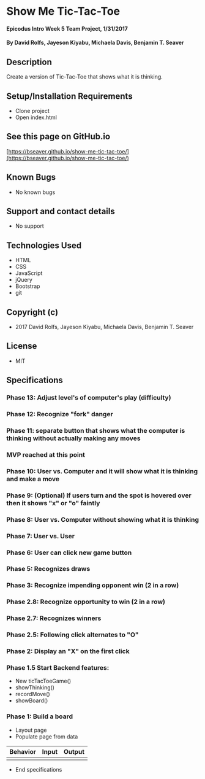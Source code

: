 # Show Me Tic-Tac-Toe

#### Epicodus Intro Week 5 Team Project, 1/31/2017

#### By David Rolfs, Jayeson Kiyabu, Michaela Davis, Benjamin T. Seaver

## Description

Create a version of Tic-Tac-Toe that shows what it is thinking.

## Setup/Installation Requirements
* Clone project
* Open index.html

## See this page on GitHub.io
[https://bseaver.github.io/show-me-tic-tac-toe/](https://bseaver.github.io/show-me-tic-tac-toe/)

## Known Bugs
* No known bugs

## Support and contact details
* No support

## Technologies Used
* HTML
* CSS
* JavaScript
* jQuery
* Bootstrap
* git

## Copyright (c)
* 2017 David Rolfs, Jayeson Kiyabu, Michaela Davis, Benjamin T. Seaver

## License
* MIT

## Specifications

### Phase 13: Adjust level's of computer's play (difficulty)
### Phase 12: Recognize "fork" danger
### Phase 11: separate button that shows what the computer is thinking without actually making any moves
### MVP reached at this point
### Phase 10: User vs. Computer and it will show what it is thinking and make a move
### Phase 9: (Optional) If users turn and the spot is hovered over then it shows "x" or "o" faintly
### Phase 8: User vs. Computer without showing what it is thinking
### Phase 7: User vs. User
### Phase 6: User can click new game button
### Phase 5: Recognizes draws
### Phase 3: Recognize impending opponent win (2 in a row)
### Phase 2.8: Recognize opportunity to win (2 in a row)
### Phase 2.7: Recognizes winners
### Phase 2.5: Following click alternates to "O"
### Phase 2: Display an "X" on the first click
### Phase 1.5 Start Backend features:
* New ticTacToeGame()
* showThinking()
* recordMove()
* showBoard()
### Phase 1: Build a board
* Layout page
* Populate page from data


|  Behavior | Input | Output |
| ----------|-------|--------|
||||

* End specifications
